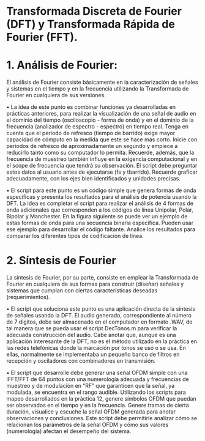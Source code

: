 # Transformada Discreta de Fourier (DFT) y Transformada Rápida de Fourier (FFT).


# 1. Análisis de Fourier:
El análisis de Fourier consiste básicamente en la caracterización de señales y sistemas en el tiempo y en la frecuencia utilizando la Transformada de Fourier en cualquiera de sus versiones. 

•	La idea de este punto es combinar funciones ya desarrolladas en prácticas anteriores, para realizar la visualización de una señal de audio en el dominio del tiempo (osciloscopio - forma de onda) y en el dominio de la frecuencia (analizador de espectro - espectro) en tiempo real. Tenga en cuenta que el periodo de refresco (tiempo de barrido) exige mayor capacidad de cómputo en la medida que este se hace más corto. Inicie con periodos de refresco de aproximadamente un segundo y empiece a reducirlo tanto como su computador lo permita. Recuerde, además, que la frecuencia de muestreo también influye en la exigencia computacional y en el scope de frecuencia que tendrá su observación. El script debe preguntar estos datos al usuario antes de ejecutarse (fs y tbarrido). Recuerde graficar adecuadamente, con los ejes bien identificados y unidades precisas.

•	El script para este punto es un código simple que genera formas de onda específicas y presenta los resultados para el análisis de potencia usando la DFT. La idea es completar el script para realizar el análisis de 4 formas de onda adicionales que corresponden a los códigos de línea Unipolar, Polar, Bipolar y Manchester. En la figura siguiente se puede ver un ejemplo de estas formas de onda para una secuencia binaria específica. Pueden usar ese ejemplo para desarrollar el código faltante. Analice los resultados para comparar los diferentes tipos de codificación de línea.


# 2. Síntesis de Fourier
La síntesis de Fourier, por su parte, consiste en emplear la Transformada de Fourier en cualquiera de sus formas para construir (diseñar) señales y sistemas que cumplan con ciertas características deseadas (requerimientos).

•	El script que soluciona este punto es una aplicación directa de la síntesis de señales usando la DFT. El audio generado, correspondiente al número de 7 dígitos, debe ser almacenado en el computador en formato .WAV, de tal manera que se pueda usar el script DecTonos.m para verificar la adecuada construcción del audio. Cabe anotar que, aunque es una aplicación interesante de la DFT, no es el método utilizado en la práctica en las redes telefónicas donde la marcación por tonos se usó o se usa. En ellas, normalmente se implementaba un pequeño banco de filtros en recepción y osciladores con combinadores en transmisión.

•	El script que desarrolle debe generar una señal OFDM simple con una IFFT/FFT de 64 puntos con una numerología adecuada y frecuencias de muestreo y de modulación en “RF” que garanticen que la señal, ya modulada, se encuentra en el rango audible. Utilizando los scripts para mapeo desarrollados en la práctica 12, genere símbolos OFDM que puedan ser observados en el tiempo y en la frecuencia. Genere tramas de cierta duración, visualice y escuche la señal OFDM generada para anotar observaciones y conclusiones. Este script debe permitirle analizar cómo se relacionan los parámetros de la señal OFDM y cómo sus valores (numerología) afectan el desempeño del sistema.

